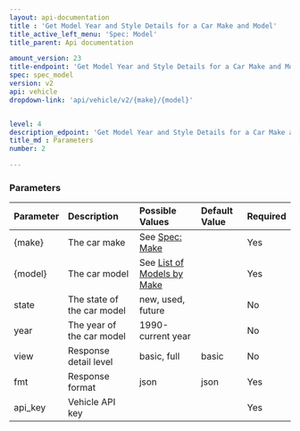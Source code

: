 ```yaml
---
layout: api-documentation
title : 'Get Model Year and Style Details for a Car Make and Model'
title_active_left_menu: 'Spec: Model'
title_parent: Api documentation

amount_version: 23
title-endpoint: 'Get Model Year and Style Details for a Car Make and Model'
spec: spec_model
version: v2
api: vehicle
dropdown-link: 'api/vehicle/v2/{make}/{model}'


level: 4
description_edpoint: 'Get Model Year and Style Details for a Car Make and Model'
title_md : Parameters
number: 2

---
```


### Parameters

| Parameter  	| Description                | Possible Values                                                                                 | Default Value | Required |
|:--------------|:---------------------------|:------------------------------------------------------------------------------------------------|:------------- |:-------- |
| {make} 		| The car make 				 | See [Spec: Make](/api-documentation/vehicle/spec_make/v3/03_list_of_makes/api-description.html) | | Yes |
| {model} | The car model | See [List of Models by Make](/api-documentation/vehicle/spec_model/v3/01_list_of_models/api-description.html)| | Yes |
| state			| The state of the car model | new, used, future                                                                               | 	             | No       |
| year       	| The year of the car model	 | 1990-current year                                                                               |               | No       |
| view			| Response detail level      | basic, full                                                                                     | basic         | No       |
| fmt			| Response format            | json                                                                                            | json          | Yes      |
| api_key    	| Vehicle API key            |                                                                                                 |               | Yes      |